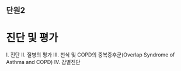 ## 단원2

# 진단 및 평가

I. 진단
II. 질병의 평가
III. 천식 및 COPD의 중복증후군(Overlap Syndrome of Asthma and COPD)
IV. 감별진단